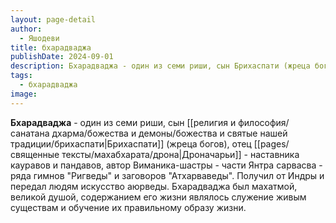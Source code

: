 ```yaml
---
layout: page-detail
author:
  - Яшодеви
title: бхарадваджа
publishDate: 2024-09-01
description: Бхарадваджа - один из семи риши, сын Брихаспати (жреца богов), отец Дроначарьи (наставника кауравов и пандавов), автор Виманика-шастры (части Янтра сарвасва, ряда гимнов Ригведы и заговоров Атхарваведы.
tags:
  - бхарадваджа
image:
---
```

**Бхарадваджа** - один из семи риши, сын [[религия и философия/санатана дхарма/божества и демоны/божества и святые нашей традиции/брихаспати|Брихаспати]] (жреца богов), отец [[pages/священные тексты/махабхарата/дрона|Дроначарьи]] - наставника кауравов и пандавов, автор Виманика-шастры - части Янтра сарвасва - ряда гимнов "Ригведы" и заговоров "Атхарваведы". Получил от Индры и передал людям искусство аюрведы. Бхарадваджа был махатмой, великой душой, содержанием его жизни являлось служение живым существам и обучение их правильному образу жизни.

